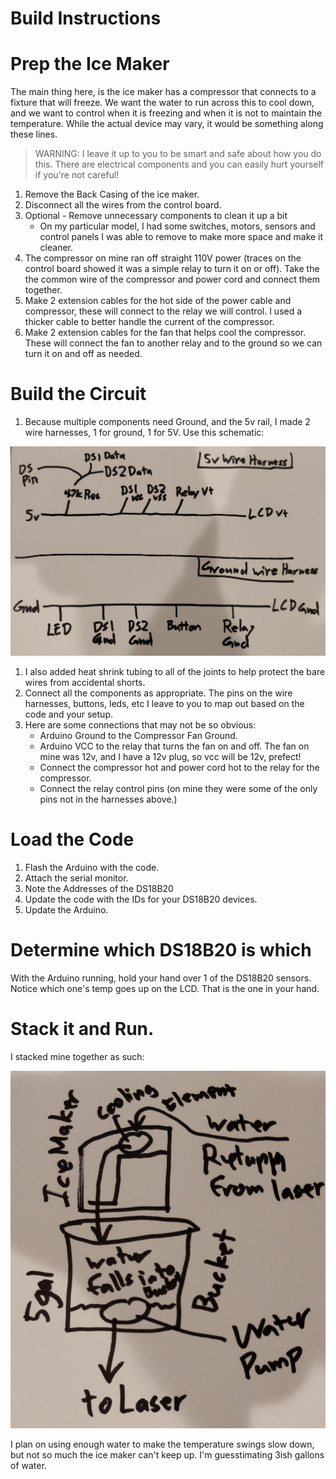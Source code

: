 # Build Instructions

# Prep the Ice Maker
The main thing here, is the ice maker has a compressor that connects to a fixture that will freeze.  We want the water to run across this to cool down, and we want to control when it is freezing and when it is not to maintain the temperature.  While the actual device may vary, it would be something along these lines.
> WARNING: I leave it up to you to be smart and safe about how you do this.  There are electrical components and you can easily hurt yourself if you're not careful!

1. Remove the Back Casing of the ice maker.
1. Disconnect all the wires from the control board.
1. Optional - Remove unnecessary components to clean it up a bit
    * On my particular model, I had some switches, motors, sensors and control panels I was able to remove to make more space and make it cleaner.
1. The compressor on mine ran off straight 110V power (traces on the control board showed it was a simple relay to turn it on or off).  Take the the common wire of the compressor and power cord and connect them together.
1. Make 2 extension cables for the hot side of the power cable and compressor, these will connect to the relay we will control.  I used a thicker cable to better handle the current of the compressor.
1. Make 2 extension cables for the fan that helps cool the compressor.  These will connect the fan to another relay and to the ground so we can turn it on and off as needed.

# Build the Circuit
1. Because multiple components need Ground, and the 5v rail, I made 2 wire harnesses, 1 for ground, 1 for 5V.  Use this schematic:

![](wireHarness.jpg)

1. I also added heat shrink tubing to all of the joints to help protect the bare wires from accidental shorts.
1. Connect all the components as appropriate.  The pins on the wire harnesses, buttons, leds, etc I leave to you to map out based on the code and your setup.
1. Here are some connections that may not be so obvious:
    * Arduino Ground to the Compressor Fan Ground.
    * Arduino VCC to the relay that turns the fan on and off.  The fan on mine was 12v, and I have a 12v plug, so vcc will be 12v, prefect!
    * Connect the compressor hot and power cord hot to the relay for the compressor.
    * Connect the relay control pins (on mine they were some of the only pins not in the harnesses above.)

# Load the Code
1. Flash the Arduino with the code.
1. Attach the serial monitor.
1. Note the Addresses of the DS18B20
1. Update the code with the IDs for your DS18B20 devices.
1. Update the Arduino.

# Determine which DS18B20 is which
With the Arduino running, hold your hand over 1 of the DS18B20 sensors.  Notice which one's temp goes up on the LCD.  That is the one in your hand.

# Stack it and Run.
I stacked mine together as such:

![](stack.jpg)

I plan on using enough water to make the temperature swings slow down, but not so much the ice maker can't keep up.  I'm guesstimating 3ish gallons of water.
